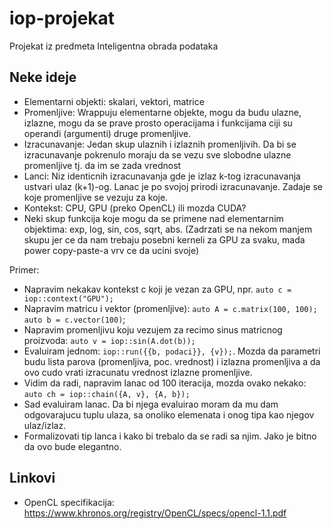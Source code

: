 # iop-projekat
Projekat iz predmeta Inteligentna obrada podataka

## Neke ideje

- Elementarni objekti: skalari, vektori, matrice
- Promenljive: Wrappuju elementarne objekte, mogu da budu ulazne, izlazne, mogu da se prave prosto operacijama i funkcijama ciji su operandi (argumenti) druge promenljive.
- Izracunavanje: Jedan skup ulaznih i izlaznih promenljivih. Da bi se izracunavanje pokrenulo moraju da se vezu sve slobodne ulazne promenljive tj. da im se zada vrednost
- Lanci: Niz identicnih izracunavanja gde je izlaz k-tog izracunavanja ustvari ulaz (k+1)-og. Lanac je po svojoj prirodi izracunavanje. Zadaje se koje promenljive se vezuju za koje.
- Kontekst: CPU, GPU (preko OpenCL) ili mozda CUDA?
- Neki skup funkcija koje mogu da se primene nad elementarnim objektima: exp, log, sin, cos, sqrt, abs. (Zadrzati se na nekom manjem skupu jer ce da nam trebaju posebni kerneli za GPU za svaku, mada power copy-paste-a vrv ce da ucini svoje)

Primer:

- Napravim nekakav kontekst c koji je vezan za GPU, npr. `auto c = iop::context("GPU");`
- Napravim matricu i vektor (promenljive): `auto A = c.matrix(100, 100); auto b = c.vector(100)`;
- Napravim promenljivu koju vezujem za recimo sinus matricnog proizvoda: `auto v = iop::sin(A.dot(b));`
- Evaluiram jednom: `iop::run({{b, podaci}}, {v});`. Mozda da parametri budu lista parova (promenljiva, poc. vrednost) i izlazna promenljiva a da ovo cudo vrati izracunatu vrednost izlazne promenljive.
- Vidim da radi, napravim lanac od 100 iteracija, mozda ovako nekako: `auto ch = iop::chain({A, v}, {A, b});`
- Sad evaluiram lanac. Da bi njega evaluirao moram da mu dam odgovarajucu tuplu ulaza, sa onoliko elemenata i onog tipa kao njegov ulaz/izlaz.
- Formalizovati tip lanca i kako bi trebalo da se radi sa njim. Jako je bitno da ovo bude elegantno.

## Linkovi

- OpenCL specifikacija: https://www.khronos.org/registry/OpenCL/specs/opencl-1.1.pdf
